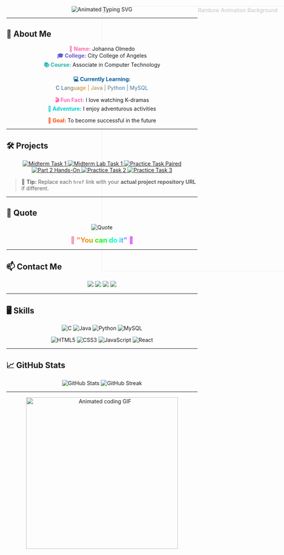 <p align="center">
  <img src="https://media.giphy.com/media/3oEjI6SIIHBdRxXI40/giphy.gif" width="700" style="position:absolute; opacity:0.25; z-index:-1;" alt="Rainbow Animation Background"/>
</p>

<p align="center">
  <img src="https://readme-typing-svg.herokuapp.com?font=Fira+Code&size=36&color=ff69b4,ff8c00,00ff00,00ffff,ff00ff&center=true&vCenter=true&width=700&lines=👋+안녕하세요!+Hello+There,+I'm+Johanna+Olmedo;+Welcome+to+my+GitHub+account+🚀" alt="Animated Typing SVG" />
</p>

---

## 👩 About Me

<p align="center">
  <strong style="color:#ff69b4;">💖 Name:</strong> Johanna Olmedo<br>
  <strong style="color:#6a5acd;">🎓 College:</strong> City College of Angeles<br>
  <strong style="color:#20b2aa;">📚 Course:</strong> Associate in Computer Technology
</p>

<p align="center">
  <strong style="color:#00599C;">💻 Currently Learning:</strong><br>
  <span style="background: linear-gradient(90deg, #00599C, #ED8B00, #3776AB, #4479A1); -webkit-background-clip: text; color: transparent;">
  C Language | Java | Python | MySQL
  </span>
</p>

<p align="center">
  <strong style="color:#ff69b4;">🎬 Fun Fact:</strong> I love watching K-dramas<br>
  <strong style="color:#00ced1;">🌄 Adventure:</strong> I enjoy adventurous activities
</p>

<p align="center">
  <strong style="color:#ff4500;">🚀 Goal:</strong> To become successful in the future
</p>









---

## 🛠️ Projects

<p align="center">
  <a href="https://github.com/joa-an/Midterm-Paired-Task-1" target="_blank">
    <img src="https://img.shields.io/badge/Midterm%20Paired%20Task%201-OO%20Analysis-ff6ec7?style=for-the-badge&logo=read-the-docs&logoColor=white&labelColor=ffb6c1" alt="Midterm Task 1">
  </a>
  <a href="https://github.com/joa-an/Midterm-Lab-Task-1" target="_blank">
    <img src="https://img.shields.io/badge/Midterm%20Lab%20Task%201-Python%20Fundamentals-6eff6e?style=for-the-badge&logo=python&logoColor=white&labelColor=90ee90" alt="Midterm Lab Task 1">
  </a>
  <a href="https://github.com/joa-an/Practice-Task-Paired" target="_blank">
    <img src="https://img.shields.io/badge/Practice%20Task%20Paired-Java-ffb84d?style=for-the-badge&logo=java&logoColor=white&labelColor=ffd27f" alt="Practice Task Paired">
  </a>
  <a href="https://github.com/joa-an/Part-2-Hands-On" target="_blank">
    <img src="https://img.shields.io/badge/Part%202-Hands-On%20Program-8a2be2?style=for-the-badge&logo=visual-studio-code&logoColor=white&labelColor=d8bff7" alt="Part 2 Hands-On">
  </a>
  <a href="https://github.com/joa-an/Practice-Task-2" target="_blank">
    <img src="https://img.shields.io/badge/Practice%20Task%202-Collections-ff4da6?style=for-the-badge&logo=database&logoColor=white&labelColor=ff85c1" alt="Practice Task 2">
  </a>
  <a href="https://github.com/joa-an/Practice-Task-3" target="_blank">
    <img src="https://img.shields.io/badge/Practice%20Task%203-Shopping%20Cart-ffd44d?style=for-the-badge&logo=shopping-cart&logoColor=white&labelColor=ffe599" alt="Practice Task 3">
  </a>
</p>

> 🔗 **Tip:** Replace each `href` link with your **actual project repository URL** if different.

---

## 💬 Quote

<p align="center">
  <img src="https://img.shields.io/badge/✨%20Inspiration%20✨-\"You%20can%20do%20it\"-ff69b4?style=for-the-badge&logo=stars&logoColor=white" alt="Quote">
</p>

<p align="center">
  <strong style="background: linear-gradient(90deg, #ff69b4, #ff8c00, #00ff00, #00ffff, #ff00ff); -webkit-background-clip: text; color: transparent; font-size:1.3em;">
    🌟 "You can do it" 💖
  </strong>
</p>

---

## 📫 Contact Me
<p align="center">
  <a href="mailto:ocaresjohanna@gmail.com"><img src="https://img.shields.io/badge/Email-ocaresjohanna@gmail.com-cyan?style=for-the-badge&logo=gmail&logoColor=white"></a>
  <a href="https://www.facebook.com/JohannaOcares" target="_blank"><img src="https://img.shields.io/badge/Facebook-JohannaOcares-blue?style=for-the-badge&logo=facebook&logoColor=white"></a>
  <a href="https://www.instagram.com/jo.hhx" target="_blank"><img src="https://img.shields.io/badge/Instagram-jo.hhx-pink?style=for-the-badge&logo=instagram&logoColor=white"></a>
  <a href="https://github.com/joa-an" target="_blank"><img src="https://img.shields.io/badge/GitHub-joa--an-black?style=for-the-badge&logo=github&logoColor=white"></a>
</p>

---


## 🖥️ Skills
<p align="center">
  <img src="https://img.shields.io/badge/C-00599C?style=for-the-badge&logo=c&logoColor=white&animation=glitch" alt="C">
  <img src="https://img.shields.io/badge/Java-ED8B00?style=for-the-badge&logo=java&logoColor=white&animation=glitch" alt="Java">
  <img src="https://img.shields.io/badge/Python-3776AB?style=for-the-badge&logo=python&logoColor=white&animation=glitch" alt="Python">
  <img src="https://img.shields.io/badge/MySQL-4479A1?style=for-the-badge&logo=mysql&logoColor=white&animation=glitch" alt="MySQL">
</p>

<p align="center">
  <img src="https://img.shields.io/badge/HTML5-E34F26?style=for-the-badge&logo=html5&logoColor=white&animation=glitch" alt="HTML5">
  <img src="https://img.shields.io/badge/CSS3-1572B6?style=for-the-badge&logo=css3&logoColor=white&animation=glitch" alt="CSS3">
  <img src="https://img.shields.io/badge/JavaScript-F7DF1E?style=for-the-badge&logo=javascript&logoColor=black&animation=glitch" alt="JavaScript">
  <img src="https://img.shields.io/badge/React-61DAFB?style=for-the-badge&logo=react&logoColor=white&animation=glitch" alt="React">
</p>




---

## 📈 GitHub Stats
<p align="center">
  <img src="https://github-readme-stats.vercel.app/api?username=joa-an&show_icons=true&theme=radical" alt="GitHub Stats" />
  <img src="https://github-readme-streak-stats.herokuapp.com/?user=joa-an&theme=radical" alt="GitHub Streak" />
</p>

---

<p align="center">
  <img src="https://media.giphy.com/media/l3q2K5jinAlChoCLS/giphy.gif" width="400" alt="Animated coding GIF"/>
</p>
